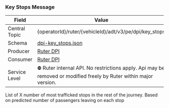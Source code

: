 ### Key Stops Message
| Field         | Value                                                   |
|---------------|---------------------------------------------------------|
| Central Topic | {operatorId}/ruter/{vehicleId}/adt/v3/pe/dpi/key_stops  |
| Schema        | [ dpi-key_stops.json ](json-schemas/pe/dpi/key_stops/dpi-key_stops.json)|
| Producer      | [Ruter DPI](https://github.com/orgs/RuterNo/teams/dpi-team)                                                       |
| Consumer      | [Ruter DPI](https://github.com/orgs/RuterNo/teams/dpi-team)                                                       |
| Service Level | ⛔ Ruter internal API. No restrictions apply. Api may be removed or modified freely by Ruter within major version. |

List of X number of most trafficked stops in the rest of the journey. Based on predicted number of passengers leaving
on each stop
